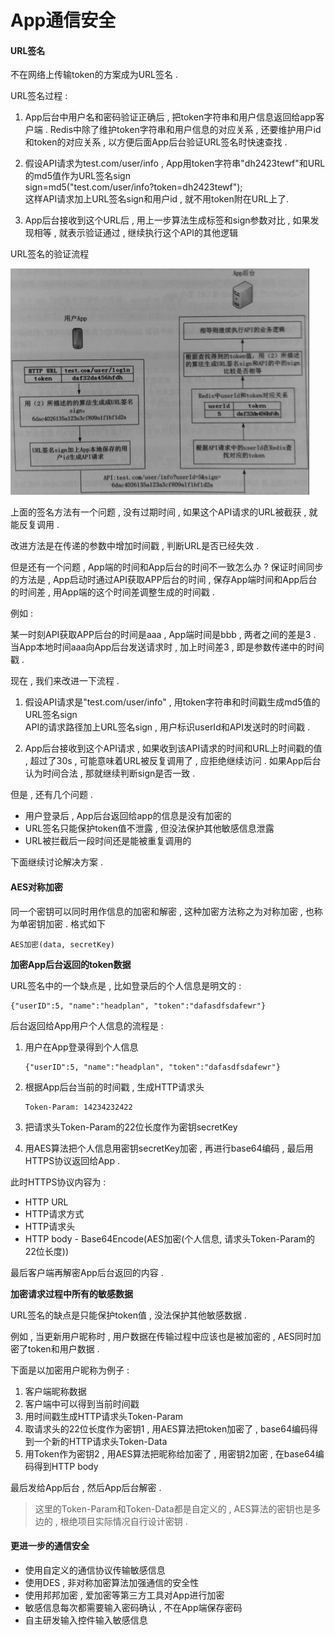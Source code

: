 # App通信安全

#### URL签名

不在网络上传输token的方案成为URL签名 .

URL签名过程 :

1. App后台中用户名和密码验证正确后 , 把token字符串和用户信息返回给app客户端 . Redis中除了维护token字符串和用户信息的对应关系 , 还要维护用户id和token的对应关系 , 以方便后面App后台验证URL签名时快速查找 . 
2. 假设API请求为test.com/user/info , App用token字符串"dh2423tewf"和URL的md5值作为URL签名sign  
   sign=md5\("test.com/user/info?token=dh2423tewf"\);  
   这样API请求加上URL签名sign和用户id , 就不用token附在URL上了.

3. App后台接收到这个URL后 , 用上一步算法生成标签和sign参数对比 , 如果发现相等 , 就表示验证通过 , 继续执行这个API的其他逻辑

URL签名的验证流程

![](/assets/urlqianming.png)

上面的签名方法有一个问题 , 没有过期时间 , 如果这个API请求的URL被截获 , 就能反复调用 .

改进方法是在传递的参数中增加时间戳 , 判断URL是否已经失效 .

但是还有一个问题 , App端的时间和App后台的时间不一致怎么办 ? 保证时间同步的方法是 , App启动时通过API获取APP后台的时间 , 保存App端时间和App后台的时间差 , 用App端的这个时间差调整生成的时间戳 .

例如 :

某一时刻API获取APP后台的时间是aaa , App端时间是bbb , 两者之间的差是3 . 当App本地时间aaa向App后台发送请求时 , 加上时间差3 , 即是参数传递中的时间戳 .

现在 , 我们来改进一下流程 .

1. 假设API请求是"test.com/user/info" , 用token字符串和时间戳生成md5值的URL签名sign  
   API的请求路径加上URL签名sign , 用户标识userId和API发送时的时间戳 .

2. App后台接收到这个API请求 , 如果收到该API请求的时间和URL上时间戳的值 , 超过了30s , 可能意味着URL被反复调用了 , 应拒绝继续访问 . 如果App后台认为时间合法 , 那就继续判断sign是否一致 .

但是 , 还有几个问题 .

* 用户登录后 , App后台返回给app的信息是没有加密的
* URL签名只能保护token值不泄露 , 但没法保护其他敏感信息泄露
* URL被拦截后一段时间还是能被重复调用的

下面继续讨论解决方案 .

#### AES对称加密

同一个密钥可以同时用作信息的加密和解密 , 这种加密方法称之为对称加密 , 也称为单密钥加密 . 格式如下

```
AES加密(data, secretKey)
```

**加密App后台返回的token数据**

URL签名中的一个缺点是 , 比如登录后的个人信息是明文的 :

```
{"userID":5, "name":"headplan", "token":"dafasdfsdafewr"}
```

后台返回给App用户个人信息的流程是 :

1. 用户在App登录得到个人信息
   ```
   {"userID":5, "name":"headplan", "token":"dafasdfsdafewr"}
   ```
2. 根据App后台当前的时间戳 , 生成HTTP请求头

   ```
   Token-Param: 14234232422
   ```

3. 把请求头Token-Param的22位长度作为密钥secretKey

4. 用AES算法把个人信息用密钥secretKey加密 , 再进行base64编码 , 最后用HTTPS协议返回给App .

此时HTTPS协议内容为 :

* HTTP URL
* HTTP请求方式
* HTTP请求头
* HTTP body - Base64Encode\(AES加密\(个人信息, 请求头Token-Param的22位长度\)\)

最后客户端再解密App后台返回的内容 .

**加密请求过程中所有的敏感数据**

URL签名的缺点是只能保护token值 , 没法保护其他敏感数据 .

例如 , 当更新用户昵称时 , 用户数据在传输过程中应该也是被加密的 , AES同时加密了token和用户数据 .

下面是以加密用户昵称为例子 :

1. 客户端昵称数据
2. 客户端中可以得到当前时间戳
3. 用时间戳生成HTTP请求头Token-Param
4. 取请求头的22位长度作为密钥1 , 用AES算法把token加密了 , base64编码得到一个新的HTTP请求头Token-Data
5. 用Token作为密钥2 , 用AES算法把昵称给加密了 , 用密钥2加密 , 在base64编码得到HTTP body

最后发给App后台 , 然后App后台解密 . 

> 这里的Token-Param和Token-Data都是自定义的 , AES算法的密钥也是多边的 , 根绝项目实际情况自行设计密钥 .

#### 更进一步的通信安全

* 使用自定义的通信协议传输敏感信息
* 使用DES , 非对称加密算法加强通信的安全性
* 使用邦邦加密 , 爱加密等第三方工具对App进行加密
* 敏感信息每次都需要输入密码确认 , 不在App端保存密码
* 自主研发输入控件输入敏感信息



